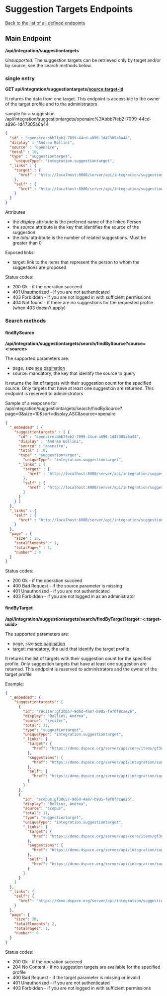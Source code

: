 # Suggestion Targets Endpoints
[Back to the list of all defined endpoints](endpoints.md)

## Main Endpoint
**/api/integration/suggestiontargets**   

_Unsupported._ The suggestion targets can be retrieved only by target and/or by source, see the search methods below. 

### single entry
**GET api/integration/suggestiontargets/<source:target-id>**

It returns the data from one target. This endpoint is accessible to the owner of the target profile and to the administrators

sample for a suggestion /api/integration/suggestiontargets/openaire%3Abbb7feb2-7099-44cd-a896-1d47305a6a44

```json
{
  "id" : "openaire:bbb7feb2-7099-44cd-a896-1d47305a6a44",
  "display" : "Andrea Bollini",
  "source" : "openaire",
  "total" : 10,
  "type" : "suggestiontarget",
    "uniqueType": "integration.suggestiontarget",
  "_links" : {
    "target" : {
      "href" : "http://localhost:8080/server/api/integration/suggestiontargets/openaire:bbb7feb2-7099-44cd-a896-1d47305a6a44/target"
    },
    "self" : {
      "href" : "http://localhost:8080/server/api/integration/suggestiontargets/openaire:bbb7feb2-7099-44cd-a896-1d47305a6a44"
    }
  }
}
```

Attributes
* the *display* attribute is the preferred name of the linked Person
* the *source* attribute is the key that identifies the source of the suggestion
* the *total* attribbute is the number of related suggestions. Must be greater than 0

Exposed links:
* target: link to the items that represent the person to whom the suggestions are proposed

Status codes:
* 200 Ok - if the operation succeed
* 401 Unauthorized - if you are not authenticated
* 403 Forbidden - if you are not logged in with sufficient permissions
* 404 Not found - if there are no suggestions for the requested profile (when 403 doesn't apply) 


### Search methods
#### findBySource
**/api/integration/suggestiontargets/search/findBySource?source=<:source>**

The supported parameters are:
* page, size [see pagination](README.md#Pagination)
* source: mandatory, the key that identify the source to query

It returns the list of targets with their suggestion count for the specified source. Only targets that have at least one suggestion are returned. This endpoint is reserved to administrators

Sample of a resposne for /api/integration/suggestiontargets/search/findBySource?page=0&size=10&sort=display,ASC&source=openaire

```json
{
  "_embedded" : {
    "suggestiontargets" : [ {
      "id" : "openaire:bbb7feb2-7099-44cd-a896-1d47305a6a44",
      "display" : "Andrea Bollini",
      "source" : "openaire",
      "total" : 10,
      "type" : "suggestiontarget",
        "uniqueType": "integration.suggestiontarget",
      "_links" : {
        "target" : {
          "href" : "http://localhost:8080/server/api/integration/suggestiontargets/openaire:bbb7feb2-7099-44cd-a896-1d47305a6a44/target"
        },
        "self" : {
          "href" : "http://localhost:8080/server/api/integration/suggestiontargets/openaire:bbb7feb2-7099-44cd-a896-1d47305a6a44"
        }
      }
    } ]
  },
  "_links" : {
    "self" : {
      "href" : "http://localhost:8080/server/api/integration/suggestiontargets/search/findBySource?page=0&size=10&sort=display,ASC&source=openaire"
    }
  },
  "page" : {
    "size" : 10,
    "totalElements" : 1,
    "totalPages" : 1,
    "number" : 0
  }
}
```

Status codes:
* 200 Ok - if the operation succeed
* 400 Bad Request - if the source parameter is missing
* 401 Unauthorized - if you are not authenticated
* 403 Forbidden - if you are not logged in as an administrator

#### findByTarget
**/api/integration/suggestiontargets/search/findByTarget?target=<:target-uuid>**

The supported parameters are:
* page, size [see pagination](README.md#Pagination)
* target: mandatory, the uuid that identify the target profile

It returns the list of targets with their suggestion count for the specified profile. Only suggestion targets that have at least one suggestion are returned. This endpoint is reserved to administrators and the owner of the target profile

Example:
```json
{
  "_embedded": {
    "suggestiontargets": [
      {
        "id": "reciter:gf3d657-9d6d-4a87-b905-fef0f8cae26",
        "display": "Bollini, Andrea",
        "source": "reciter",
        "total": 31,
        "type": "suggestiontarget",
        "uniqueType": "integration.suggestiontarget",
        "_links": {
          "target": {
            "href": "https://demo.dspace.org/server/api/core/items/gf3d657-9d6d-4a87-b905-fef0f8cae26"
          },
          "suggestions": {
            "href": "https://demo.dspace.org/server/api/integration/suggestions/search/findByTargetAndSource?target=gf3d657-9d6d-4a87-b905-fef0f8cae26c&source=reciter"
          },
          "self": {
            "href": "https://demo.dspace.org/server/api/integration/suggestiontargets/reciter:gf3d657-9d6d-4a87-b905-fef0f8cae26"
          }
        }
      },
      {
        "id": "scopus:gf3d657-9d6d-4a87-b905-fef0f8cae26",
        "display": "Bollini, Andrea",
        "source": "scopus",
        "total": 11,
        "type": "suggestiontarget",
        "uniqueType": "integration.suggestiontarget",
        "_links": {
          "target": {
            "href": "https://demo.dspace.org/server/api/core/items/gf3d657-9d6d-4a87-b905-fef0f8cae26"
          },
          "suggestions": {
            "href": "https://demo.dspace.org/server/api/integration/suggestions/search/findByTargetAndSource?target=gf3d657-9d6d-4a87-b905-fef0f8cae26&source=scopus"
          },
          "self": {
            "href": "https://demo.dspace.org/server/api/integration/suggestiontargets/scopus:gf3d657-9d6d-4a87-b905-fef0f8cae26"
          }
        }
      }
    ]
  },
  "_links": {
    "self": {
      "href": "https://demo.dspace.org/server/api/integration/suggestiontargets/search/findByTarget?target=gf3d657-9d6d-4a87-b905-fef0f8cae26"
    }
  },
  "page": {
    "size": 20,
    "totalElements": 2,
    "totalPages": 1,
    "number": 0
  }
}
```

Status codes:
* 200 Ok - if the operation succeed
* 204 No Content - if no suggestion targets are available for the specified profile
* 400 Bad Request - if the target parameter is missing or invalid
* 401 Unauthorized - if you are not authenticated
* 403 Forbidden - if you are not logged in with sufficient permissions

